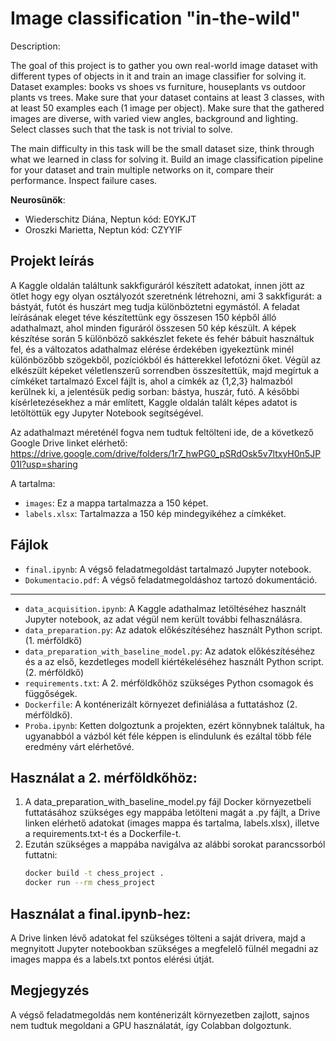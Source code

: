# Image classification "in-the-wild" 

Description:

The goal of this project is to gather you own real-world image dataset with different types of objects in it and train an image classifier for solving it. Dataset examples: books vs shoes vs furniture, houseplants vs outdoor plants vs trees. Make sure that your dataset contains at least 3 classes, with at least 50 examples each (1 image per object). Make sure that the gathered images are diverse, with varied view angles, background and lighting. Select classes such that the task is not trivial to solve.

The main difficulty in this task will be the small dataset size, think through what we learned in class for solving it. Build an image classification pipeline for your dataset and train multiple networks on it, compare their performance. Inspect failure cases.

**Neurosünök**:
  - Wiederschitz Diána, Neptun kód: E0YKJT
  - Oroszki Marietta, Neptun kód: CZYYIF

## Projekt leírás
A Kaggle oldalán találtunk sakkfiguráról készített adatokat, innen jött az ötlet hogy egy olyan osztályozót szeretnénk létrehozni, ami 3 sakkfigurát: a bástyát, futót és huszárt meg tudja különböztetni egymástól. A feladat leírásának eleget téve készítettünk egy összesen 150 képből álló adathalmazt, ahol minden figuráról összesen 50 kép készült. A képek készítése során 5 különböző sakkészlet fekete és fehér bábuit használtuk fel,  és a változatos adathalmaz elérése érdekében igyekeztünk minél különbözőbb szögekből, pozíciókból és hátterekkel lefotózni őket. Végül az elkészült képeket véletlenszerű sorrendben összesítettük, majd megírtuk a címkéket tartalmazó Excel fájlt is, ahol a címkék az {1,2,3} halmazból kerülnek ki, a jelentésük pedig sorban: bástya, huszár, futó.
A későbbi kísérletezésekhez a már említett, Kaggle oldalán talált képes adatot is letöltöttük egy Jupyter Notebook segítségével.

Az adathalmazt méreténél fogva nem tudtuk feltölteni ide, de a következő Google Drive linket elérhető: 
https://drive.google.com/drive/folders/1r7_hwPG0_pSRdOsk5v7ltxyH0n5JP01l?usp=sharing

A tartalma: 
  - `images`: Ez a mappa tartalmazza a 150 képet.
  - `labels.xlsx`: Tartalmazza a 150 kép mindegyikéhez a címkéket.

## Fájlok

- `final.ipynb`: A végső feladatmegoldást tartalmazó Jupyter notebook.
- `Dokumentacio.pdf`: A végső feladatmegoldáshoz tartozó dokumentáció.

------------------------------------------------

- `data_acquisition.ipynb`: A Kaggle adathalmaz letöltéséhez használt Jupyter notebook, az adat végül nem került további felhasználásra.
- `data_preparation.py`: Az adatok előkészítéséhez használt Python script. (1. mérföldkő)
- `data_preparation_with_baseline_model.py`: Az adatok előkészítéséhez és a az első, kezdetleges modell kiértékeléséhez használt Python script. (2. mérföldkő)
- `requirements.txt`: A 2. mérföldkőhöz szükséges Python csomagok és függőségek.
- `Dockerfile`: A konténerizált környezet definiálása a futtatáshoz (2. mérföldkő).
- `Proba.ipynb`: Ketten dolgoztunk a projekten, ezért könnybnek találtuk, ha ugyanabból a vázból két féle képpen is elindulunk és ezáltal több féle eredmény várt elérhetővé.

## Használat a 2. mérföldkőhöz:
1. A data_preparation_with_baseline_model.py fájl Docker környezetbeli futtatásához szükséges egy mappába letölteni magát a .py fájlt, a Drive linken elérhető adatokat (images mappa és tartalma, labels.xlsx), illetve a requirements.txt-t és a Dockerfile-t.
2. Ezután szükséges a mappába navigálva az alábbi sorokat parancssorból futtatni:
    ```bash
    docker build -t chess_project .
    docker run --rm chess_project

## Használat a final.ipynb-hez:
A Drive linken lévő adatokat fel szükséges tölteni a saját drivera, majd a megnyitott Jupyter notebookban szükséges a megfelelő fülnél megadni az images mappa és a labels.txt pontos elérési útját.

## Megjegyzés
A végső feladatmegoldás nem konténerizált környezetben zajlott, sajnos nem tudtuk megoldani a GPU használatát, így Colabban dolgoztunk.
